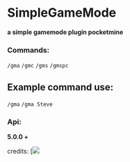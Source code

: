 # SimpleGameMode
**a simple gamemode plugin pocketmine**
### Commands:
```/gma```
```/gmc```
```/gms```
```/gmspc```
## Example command use:
```/gma```
```/gma Steve```
### Api:
**5.0.0 +**

credits: [![](https://github.com/rianmlna)
